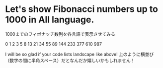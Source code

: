 # Let's show Fibonacci numbers up to 1000 in All language.

1000までのフィボナッチ数列を各言語で表示させてみる

0 1 2 3 5 8 13 21 34 55 89 144 233 377 610 987

I will be so glad if your code lists landscape like above!
上のように横並び（数字の間に半角スペース）だとなんだか嬉しいかもしれません！
